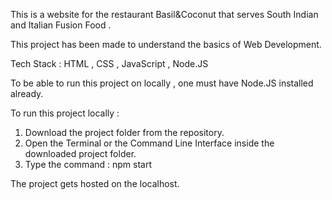 This is a website for the restaurant Basil&Coconut that serves South Indian and Italian Fusion Food .

This project has been made to understand the basics of Web Development.

Tech Stack : HTML , CSS , JavaScript , Node.JS

To be able to run this project on locally , one must have Node.JS installed already.

To run this project locally : 

1. Download the project folder from the repository.
2. Open the Terminal or the Command Line Interface inside the downloaded project folder.
3. Type the command : npm start

The project gets hosted on the localhost.
